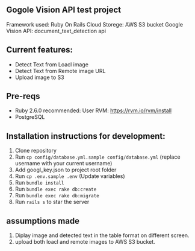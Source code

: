 ## Gogole Vision API test project
Framework used: Ruby On Rails
Cloud Storege: AWS S3 bucket
Google Vision API: document_text_detection api


## Current features:
* Detect Text from Loacl image
* Detect Text from Remote image URL
* Upload image to S3


## Pre-reqs
* Ruby 2.6.0
  recommended: User RVM: https://rvm.io/rvm/install 
* PostgreSQL
 
## Installation instructions for development:
1. Clone repository
1. Run `cp config/database.yml.sample config/database.yml` (replace username with your current username)
1. Add googl_key.json to project root folder
1. Run `cp .env.sample .env` (Update variables)
1. Run `bundle install`
1. Run `bundle exec rake db:create`
1. Run `bundle exec rake db:migrate`
1. Run `rails s` to star the server


## assumptions made
1. Diplay image and detected text in the table format on different screen.
2. upload both loacl and remote images to AWS S3 bucket.
